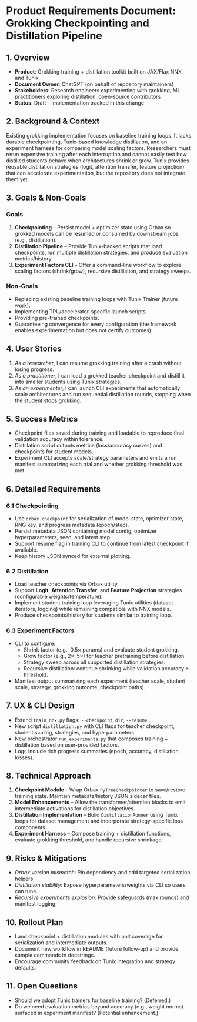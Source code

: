 # Product Requirements Document: Grokking Checkpointing and Distillation Pipeline

## 1. Overview
- **Product**: Grokking training + distillation toolkit built on JAX/Flax NNX and Tunix
- **Document Owner**: ChatGPT (on behalf of repository maintainers)
- **Stakeholders**: Research engineers experimenting with grokking, ML practitioners exploring distillation, open-source contributors
- **Status**: Draft – implementation tracked in this change

## 2. Background & Context
Existing grokking implementation focuses on baseline training loops. It lacks durable checkpointing, Tunix-based knowledge distillation, and an experiment harness for comparing model scaling factors. Researchers must rerun expensive training after each interruption and cannot easily test how distilled students behave when architectures shrink or grow. Tunix provides reusable distillation strategies (logit, attention transfer, feature projection) that can accelerate experimentation, but the repository does not integrate them yet.

## 3. Goals & Non-Goals
### Goals
1. **Checkpointing** – Persist model + optimizer state using Orbax so grokked models can be resumed or consumed by downstream jobs (e.g., distillation).
2. **Distillation Pipeline** – Provide Tunix-backed scripts that load checkpoints, run multiple distillation strategies, and produce evaluation metrics/history.
3. **Experiment Factors CLI** – Offer a command-line workflow to explore scaling factors (shrink/grow), recursive distillation, and strategy sweeps.

### Non-Goals
- Replacing existing baseline training loops with Tunix Trainer (future work).
- Implementing TPU/accelerator-specific launch scripts.
- Providing pre-trained checkpoints.
- Guaranteeing convergence for every configuration (the framework enables experimentation but does not certify outcomes).

## 4. User Stories
1. *As a researcher*, I can resume grokking training after a crash without losing progress.
2. *As a practitioner*, I can load a grokked teacher checkpoint and distill it into smaller students using Tunix strategies.
3. *As an experimenter*, I can launch CLI experiments that automatically scale architectures and run sequential distillation rounds, stopping when the student stops grokking.

## 5. Success Metrics
- Checkpoint files saved during training and loadable to reproduce final validation accuracy within tolerance.
- Distillation script outputs metrics (loss/accuracy curves) and checkpoints for student models.
- Experiment CLI accepts scale/strategy parameters and emits a run manifest summarizing each trial and whether grokking threshold was met.

## 6. Detailed Requirements
### 6.1 Checkpointing
- Use `orbax.checkpoint` for serialization of model state, optimizer state, RNG key, and progress metadata (epoch/step).
- Persist metadata JSON containing model config, optimizer hyperparameters, seed, and latest step.
- Support resume flag in training CLI to continue from latest checkpoint if available.
- Keep history JSON synced for external plotting.

### 6.2 Distillation
- Load teacher checkpoints via Orbax utility.
- Support **Logit**, **Attention Transfer**, and **Feature Projection** strategies (configurable weights/temperature).
- Implement student training loop leveraging Tunix utilities (dataset iterators, logging) while remaining compatible with NNX models.
- Produce checkpoints/history for students similar to training loop.

### 6.3 Experiment Factors
- CLI to configure:
  - Shrink factor (e.g., 0.5× params) and evaluate student grokking.
  - Grow factor (e.g., 2×–5×) for teacher pretraining before distillation.
  - Strategy sweep across all supported distillation strategies.
  - Recursive distillation: continue shrinking while validation accuracy ≥ threshold.
- Manifest output summarizing each experiment (teacher scale, student scale, strategy, grokking outcome, checkpoint paths).

## 7. UX & CLI Design
- Extend `train_nnx.py` flags: `--checkpoint_dir`, `--resume`.
- New script `distillation.py` with CLI flags for teacher checkpoint, student scaling, strategies, and hyperparameters.
- New orchestrator `run_experiments.py` that composes training + distillation based on user-provided factors.
- Logs include rich progress summaries (epoch, accuracy, distillation losses).

## 8. Technical Approach
1. **Checkpoint Module** – Wrap Orbax `PyTreeCheckpointer` to save/restore training state. Maintain metadata/history JSON sidecar files.
2. **Model Enhancements** – Allow the transformer/attention blocks to emit intermediate activations for distillation objectives.
3. **Distillation Implementation** – Build `DistillationRunner` using Tunix loops for dataset management and incorporate strategy-specific loss components.
4. **Experiment Harness** – Compose training + distillation functions, evaluate grokking threshold, and handle recursive shrinkage.

## 9. Risks & Mitigations
- *Orbax version mismatch*: Pin dependency and add targeted serialization helpers.
- *Distillation stability*: Expose hyperparameters/weights via CLI so users can tune.
- *Recursive experiments explosion*: Provide safeguards (max rounds) and manifest logging.

## 10. Rollout Plan
- Land checkpoint + distillation modules with unit coverage for serialization and intermediate outputs.
- Document new workflow in README (future follow-up) and provide sample commands in docstrings.
- Encourage community feedback on Tunix integration and strategy defaults.

## 11. Open Questions
- Should we adopt Tunix trainers for baseline training? (Deferred.)
- Do we need evaluation metrics beyond accuracy (e.g., weight norms) surfaced in experiment manifest? (Potential enhancement.)


